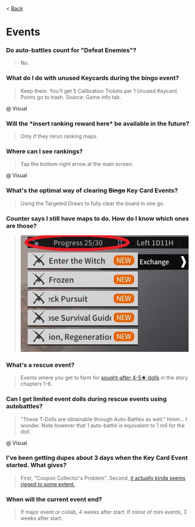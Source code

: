 < [Back](/GFL/mainpage)

# Events

### Do auto-battles count for "Defeat Enemies"?

> No.
<!-- See [question in sys mech] -->

### What do I do with unused Keycards during the bingo event?

> Keep them. You'll get 5 Calibration Tickets per 1 Unused Keycard. Points go to trash. Source: Game info tab.

@ Visual

### Will the \*insert ranking reward here* be available in the future?

> Only if they rerun ranking maps.

### Where can I see rankings?

> Tap the bottom-right arrow at the main screen.

@ Visual

### What's the optimal way of clearing ~~Bingo~~ Key Card Events?

> Using the Targeted Draws to fully clear the board in one go.

<!-- 
### I want to get ready for the next event. Are there any guides here?

> [There's this for starters.](https://drive.google.com/drive/folders/1YSG70y6NYm9E0rnOOvu5-xIC4yigCnU_) 
-->

### Counter says I still have maps to do. How do I know which ones are those?

> ![](/GFL/assets/images/StoryProgress.png "Tap the encircled counter to see the remaining maps")

### What's a rescue event?

> Events where you get to farm for [sought-after 4-5★ dolls](/GFL/tdolls#is-there-a-comprehensive-list-of-limited-event-dolls) in the story chapters 1-6.

### Can I get limited event dolls during rescue events using autobattles?

> "These T-Dolls are obtainable through Auto-Battles as well." Hmm... I wonder. Note however that 1 auto-battle is equivalent to 1 roll for the doll.

@ Visual

### I've been getting dupes about 3 days when the Key Card Event started. What gives?

> First, "Coupon Collector's Problem". Second, [it actually kinda seems rigged to some extent.](https://old.reddit.com/r/girlsfrontline/comments/o5hpk4/weekly_commanders_lounge_june_22_2021/h2pa27f/)

### When will the current event end?

> If major event or collab, 4 weeks after start. If minor of mini events, 3 weeks after start.